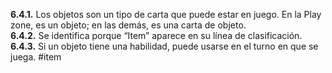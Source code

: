 **6.4.1.** Los objetos son un tipo de carta que puede estar en juego. En la Play zone, es un objeto; en las demás, es una carta de objeto.  
**6.4.2.** Se identifica porque “Item” aparece en su línea de clasificación.  
**6.4.3.** Si un objeto tiene una habilidad, puede usarse en el turno en que se juega.
#item